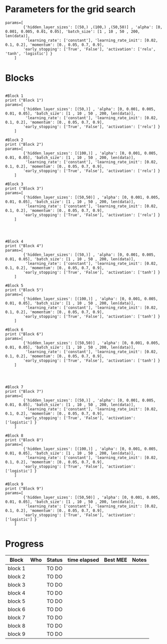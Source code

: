 
Parameters for the grid search
===================================

```
params=[
        {'hidden_layer_sizes': [(50,) ,(100,) ,(50,50)] , 'alpha': [0, 0.001, 0.005, 0.01, 0.05], 'batch_size': [1 , 10 , 50 , 200, len(data)],
         'learning_rate': ['constant'], 'learning_rate_init': [0.02, 0.1, 0.2], 'momentum': [0., 0.05, 0.7, 0.9],
        'early_stopping': ['True', 'False'], 'activation': ['relu', 'tanh', 'logistic'] }     
    ]
```

Blocks
=========================

```

#Block 1
print ("Block 1")
params=[
        {'hidden_layer_sizes': [(50,)] , 'alpha': [0, 0.001, 0.005, 0.01, 0.05], 'batch_size': [1 , 10 , 50 , 200, len(data)],
         'learning_rate': ['constant'], 'learning_rate_init': [0.02, 0.1, 0.2], 'momentum': [0., 0.05, 0.7, 0.9],
        'early_stopping': ['True', 'False'], 'activation': ['relu'] }     
    ]

#Block 2
print ("Block 2")
params=[
        {'hidden_layer_sizes': [(100,)] , 'alpha': [0, 0.001, 0.005, 0.01, 0.05], 'batch_size': [1 , 10 , 50 , 200, len(data)],
         'learning_rate': ['constant'], 'learning_rate_init': [0.02, 0.1, 0.2], 'momentum': [0., 0.05, 0.7, 0.9],
        'early_stopping': ['True', 'False'], 'activation': ['relu'] }     
    ]

#Block 3
print ("Block 3")
params=[
        {'hidden_layer_sizes': [(50,50)] , 'alpha': [0, 0.001, 0.005, 0.01, 0.05], 'batch_size': [1 , 10 , 50 , 200, len(data)],
         'learning_rate': ['constant'], 'learning_rate_init': [0.02, 0.1, 0.2], 'momentum': [0., 0.05, 0.7, 0.9],
        'early_stopping': ['True', 'False'], 'activation': ['relu'] }     
    ]
	
	
	
	
#Block 4
print ("Block 4")
params=[
        {'hidden_layer_sizes': [(50,)] , 'alpha': [0, 0.001, 0.005, 0.01, 0.05], 'batch_size': [1 , 10 , 50 , 200, len(data)],
         'learning_rate': ['constant'], 'learning_rate_init': [0.02, 0.1, 0.2], 'momentum': [0., 0.05, 0.7, 0.9],
        'early_stopping': ['True', 'False'], 'activation': ['tanh'] }     
    ]

#Block 5
print ("Block 5")
params=[
        {'hidden_layer_sizes': [(100,)] , 'alpha': [0, 0.001, 0.005, 0.01, 0.05], 'batch_size': [1 , 10 , 50 , 200, len(data)],
         'learning_rate': ['constant'], 'learning_rate_init': [0.02, 0.1, 0.2], 'momentum': [0., 0.05, 0.7, 0.9],
        'early_stopping': ['True', 'False'], 'activation': ['tanh'] }     
    ]

#Block 6
print ("Block 6")
params=[
        {'hidden_layer_sizes': [(50,50)] , 'alpha': [0, 0.001, 0.005, 0.01, 0.05], 'batch_size': [1 , 10 , 50 , 200, len(data)],
         'learning_rate': ['constant'], 'learning_rate_init': [0.02, 0.1, 0.2], 'momentum': [0., 0.05, 0.7, 0.9],
        'early_stopping': ['True', 'False'], 'activation': ['tanh'] }     
    ]
	
	
	
	
#Block 7
print ("Block 7")
params=[
        {'hidden_layer_sizes': [(50,)] , 'alpha': [0, 0.001, 0.005, 0.01, 0.05], 'batch_size': [1 , 10 , 50 , 200, len(data)],
         'learning_rate': ['constant'], 'learning_rate_init': [0.02, 0.1, 0.2], 'momentum': [0., 0.05, 0.7, 0.9],
        'early_stopping': ['True', 'False'], 'activation': ['logistic'] }     
    ]

#Block 8
print ("Block 8")
params=[
        {'hidden_layer_sizes': [(100,)] , 'alpha': [0, 0.001, 0.005, 0.01, 0.05], 'batch_size': [1 , 10 , 50 , 200, len(data)],
         'learning_rate': ['constant'], 'learning_rate_init': [0.02, 0.1, 0.2], 'momentum': [0., 0.05, 0.7, 0.9],
        'early_stopping': ['True', 'False'], 'activation': ['logistic'] }     
    ]

#Block 9
print ("Block 9")
params=[
        {'hidden_layer_sizes': [(50,50)] , 'alpha': [0, 0.001, 0.005, 0.01, 0.05], 'batch_size': [1 , 10 , 50 , 200, len(data)],
         'learning_rate': ['constant'], 'learning_rate_init': [0.02, 0.1, 0.2], 'momentum': [0., 0.05, 0.7, 0.9],
        'early_stopping': ['True', 'False'], 'activation': ['logistic'] }     
    ]
```

Progress
==========================

| Block         | Who       | Status      | time elapsed | Best MEE           | Notes                     |
|---------------|-----------|-------------|--------------|--------------------|---------------------------|
| block 1       |           | TO DO       |              |                    |                           |
| block 2       |           | TO DO       |              |                    |                           |
| block 3       |           | TO DO       |              |                    |                           |
| block 4       |           | TO DO       |              |                    |                           |
| block 5       |           | TO DO       |              |                    |                           |
| block 6       |           | TO DO       |              |                    |                           |
| block 7       |           | TO DO       |              |                    |                           |
| block 8       |           | TO DO       |              |                    |                           |
| block 9       |           | TO DO       |              |                    |                           |


















